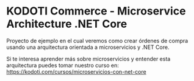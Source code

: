 # KODOTI Commerce - Microservice Architecture .NET Core
Proyecto de ejemplo en el cual veremos como crear órdenes de compra usando una arquitectura orientada a microservicios y .NET Core.

Si te interesa aprender más sobre microservicios y entender esta arquitectura puedes tomar nuestro curso en:
https://kodoti.com/cursos/microservicios-con-net-core